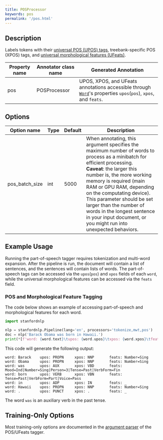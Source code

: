 ```yaml
---
title: POSProcessor 
keywords: pos
permalink: '/pos.html'
---
```


## Description

Labels tokens with their [universal POS (UPOS) tags](https://universaldependencies.org/u/pos/), treebank-specific POS (XPOS) tags, and [universal morphological features (UFeats)](https://universaldependencies.org/u/feat/index.html).

| Property name | Annotator class name | Generated Annotation |
| --- | --- | --- |
| pos | POSProcessor | UPOS, XPOS, and UFeats annotations accessible through [`Word`](data_objects.md#word)'s properties `upos`(`pos`), `xpos`, and `feats`. |

## Options

| Option name | Type | Default | Description |
| --- | --- | --- | --- |
| pos_batch_size | int | 5000 | When annotating, this argument specifies the maximum number of words to process as a minibatch for efficient processing. <br>**Caveat**: the larger this number is, the more working memory is required (main RAM or GPU RAM, depending on the computating device). This parameter should be set larger than the number of words in the longest sentence in your input document, or you might run into unexpected behaviors. |

## Example Usage

Running the part-of-speech tagger requires tokenization and multi-word expansion. 
After the pipeline is run, the document will contain a list of sentences, and the sentences will contain lists of words. The part-of-speech tags can 
be accessed via the `upos`(`pos`) and `xpos` fields of each `word`, while the universal morphological features can be accessed via the `feats` field.

### POS and Morphological Feature Tagging

The code below shows an example of accessing part-of-speech and morphological features for each word.

```python
import stanfordnlp

nlp = stanfordnlp.Pipeline(lang='en', processors='tokenize,mwt,pos')
doc = nlp('Barack Obama was born in Hawaii.')
print(*[f'word: {word.text}\tupos: {word.upos}\txpos: {word.xpos}\tfeats: {word.feats if word.feats else "_"}' for sent in doc.sentences for word in sent.words], sep='\n')
```

This code will generate the following output:

```
word: Barack    upos: PROPN     xpos: NNP       feats: Number=Sing
word: Obama     upos: PROPN     xpos: NNP       feats: Number=Sing
word: was       upos: AUX       xpos: VBD       feats: Mood=Ind|Number=Sing|Person=3|Tense=Past|VerbForm=Fin
word: born      upos: VERB      xpos: VBN       feats: Tense=Past|VerbForm=Part|Voice=Pass
word: in        upos: ADP       xpos: IN        feats: _
word: Hawaii    upos: PROPN     xpos: NNP       feats: Number=Sing
word: .         upos: PUNCT     xpos: .         feats: _
```

The word `was` is an auxiliary verb in the past tense.

## Training-Only Options

Most training-only options are documented in the [argument parser](https://github.com/stanfordnlp/stanfordnlp/blob/master/stanfordnlp/models/tagger.py#L21) of the POS/UFeats tagger.
